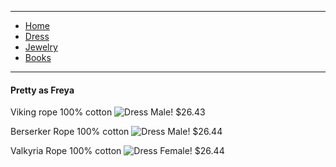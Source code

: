 
---

- [Home](/)
- [Dress](/dress)
- [Jewelry](/jewelry)
- [Books](/books)

---

#### Pretty as Freya 
Viking rope 100% cotton
![Dress Male!](https://www.vikingwarriorshirts.com/cdn/shop/files/BlackVikingTunicHandEmbroidered1copy_1200x.jpg?v=1706131157)
$26.43

Berserker Rope 100% cotton
![Dress Male!](https://www.vikingwarriorshirts.com/cdn/shop/files/viking-dress-in-natural-cotton-with-blue-trim-elegance-meets-warrior-spirit-6_ea043be7-73cc-4128-8617-9cfc70d37817_1200x.jpg?v=1728080423)
$26.44

Valkyria Rope 100% cotton
![Dress Female!](https://talesofvalhalla.com/cdn/shop/articles/t_i_xu_ng_5.jpg?v=1726335681&width=1344)
$26.44